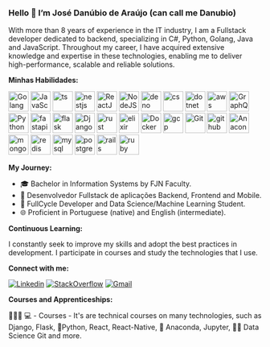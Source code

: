 ### Hello 👋 I’m José Danúbio de Araújo (can call me Danubio)
With more than 8 years of experience in the IT industry, I am a Fullstack developer dedicated to backend, 
specializing in C#, Python, Golang, Java and JavaScript. Throughout my career, I have acquired extensive knowledge and expertise in these technologies, 
enabling me to deliver high-performance, scalable and reliable solutions.

**Minhas Habilidades:**

<p align="left">
  <img src="https://skillicons.dev/icons?i=golang" alt="Golang" width="40" height="40"/>
  <img src="https://skillicons.dev/icons?i=javascript" alt="JavaScript" width="40" height="40"/>
  <img src="https://skillicons.dev/icons?i=ts" alt="ts" width="40" height="40"/>
  <img src="https://skillicons.dev/icons?i=nestjs" alt="nestjs" width="40" height="40"/>
  <img src="https://skillicons.dev/icons?i=react" alt="ReactJS" width="40" height="40"/>
  <img src="https://skillicons.dev/icons?i=nodejs" alt="NodeJS" width="40" height="40"/>
  <img src="https://skillicons.dev/icons?i=deno" alt="deno" width="40" height="40"/>
  <img src="https://skillicons.dev/icons?i=cs" alt="cs" width="40" height="40"/>
  <img src="https://skillicons.dev/icons?i=dotnet" alt="dotnet" width="40" height="40"/>
  <img src="https://skillicons.dev/icons?i=aws" alt="aws" width="40" height="40"/>
  <img src="https://skillicons.dev/icons?i=graphql" alt="GraphQL" width="40" height="40"/>
  <img src="https://skillicons.dev/icons?i=python" alt="Python" width="40" height="40"/>
  <img src="https://skillicons.dev/icons?i=fastapi" alt="fastapi" width="40" height="40"/>
  <img src="https://skillicons.dev/icons?i=flask" alt="flask" width="40" height="40"/>
  <img src="https://skillicons.dev/icons?i=django" alt="Django" width="40" height="40"/>
  <img src="https://skillicons.dev/icons?i=rust" alt="rust" width="40" height="40"/>
  <img src="https://skillicons.dev/icons?i=elixir" alt="elixir" width="40" height="40"/>
  <img src="https://skillicons.dev/icons?i=docker" alt="Docker" width="40" height="40"/>
  <img src="https://skillicons.dev/icons?i=gcp" alt="gcp" width="40" height="40"/>
  <img src="https://skillicons.dev/icons?i=git" alt="Git" width="40" height="40"/>
  <img src="https://skillicons.dev/icons?i=github" alt="github" width="40" height="40"/>
  <img src="https://skillicons.dev/icons?i=anaconda" alt="Anaconda" width="40" height="40"/>
  <img src="https://skillicons.dev/icons?i=mongodb" alt="mongodb" width="40" height="40"/>
  <img src="https://skillicons.dev/icons?i=redis" alt="redis" width="40" height="40"/>
  <img src="https://skillicons.dev/icons?i=mysql" alt="mysql" width="40" height="40"/>
  <img src="https://skillicons.dev/icons?i=postgres" alt="postgres" width="40" height="40"/>
  <img src="https://skillicons.dev/icons?i=rails" alt="rails" width="40" height="40"/>
  <img src="https://skillicons.dev/icons?i=ruby" alt="ruby" width="40" height="40"/>
</p>

**My Journey:**

* 🎓 Bachelor in Information Systems by FJN Faculty.
* 💼 Desenvolvedor Fullstack de aplicações Backend, Frontend and Mobile.
* 🚀 FullCycle Developer and Data Science/Machine Learning Student.
* 🌐 Proficient in Portuguese (native) and English (intermediate).

**Continuous Learning:**

I constantly seek to improve my skills and adopt the best practices in development. I participate in courses and study the technologies that I use.

**Connect with me:**

[![Linkedin](https://img.shields.io/badge/LinkedIn-blue?style=for-the-badge&logo=Linkedin)](https://www.linkedin.com/in/danubiodearaújo/)
[![StackOverflow](https://img.shields.io/badge/Stackoverflow-lightgrey?style=for-the-badge&logo=stack-overflow)](https://pt.stackoverflow.com/users/174842/danubio-de-araújo)
[![Gmail](https://img.shields.io/badge/-Gmail-c14438?style=for-the-badge&logo=Gmail&logoColor=white&link=mailto:danubio.bwm@gmail.com)](mailto:danubio.bwm@gmail.com)

**Courses and Apprenticeships:**

👨🏼‍🏫 💻 - Courses - It's are technical courses on many technologies, such as Django, Flask, 🐍️Python, React, React-Native, 🐍️ Anaconda, Jupyter, 👨‍💻️ Data Science Git and more.
